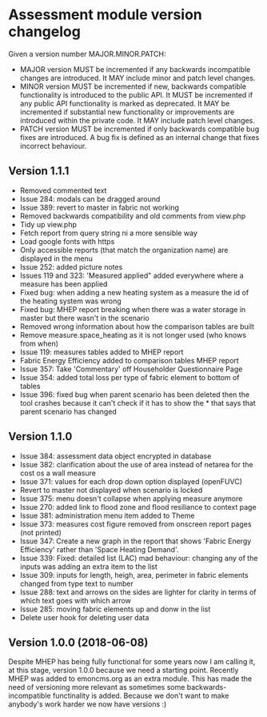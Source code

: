 # Assessment module version changelog
Given a version number MAJOR.MINOR.PATCH:

- MAJOR version MUST be incremented if any backwards incompatible changes are introduced. It MAY include minor and patch level changes. 
- MINOR version MUST be incremented if new, backwards compatible functionality is introduced to the public API. It MUST be incremented if any public API functionality is marked as deprecated. It MAY be incremented if substantial new functionality or improvements are introduced within the private code. It MAY include patch level changes.
- PATCH version MUST be incremented if only backwards compatible bug fixes are introduced. A bug fix is defined as an internal change that fixes incorrect behaviour.


## Version 1.1.1 

 - Removed commented text
 - Issue 284: modals can be dragged around
 - Issue 389: revert to master in fabric not working
 - Removed backwards compatibility and old comments from view.php
 - Tidy up view.php
 - Fetch report from query string ni a more sensible way
 - Load google fonts with https
 - Only accessible reports (that match the organization name) are displayed in the menu
 - Issue 252: added picture notes
 - Issues 119 and 323: 'Measured applied" added everywhere where a measure has been applied
 - Fixed bug: when adding a new heating system as a measure the id of the heating system was wrong
 - Fixed bug: MHEP report breaking when there was a water storage in master but there wasn't in the scenario
 - Removed wrong information about how the comparison tables are built
 - Remove measure.space_heating as it is not longer used (who knows from when)
 - Issue 119: measures tables added to MHEP report
 - Fabric Energy Efficiency added to comparison tables MHEP report
 - Issue 357: Take 'Commentary' off Householder Questionnaire Page
 - Issue 354: added total loss per type of fabric element to bottom of tables
 - Issue 396: fixed bug when parent scenario has been deleted then the tool crashes because it can't check if it has to show the * that says that parent scenario has changed


## Version 1.1.0 

 - Issue 384: assessment data object encrypted in database
 - Issue 382: clarification about the use of area instead of netarea for the cost os a wall measure
 - Issue 371: values for each drop down option displayed (openFUVC)
 - Revert to master not displayed when scenario is locked
 - Issue 375: menu doesn't collapse when applying measure anymore
 - Issue 270: added link to flood zone and flood resiliance to context page
 - Issue  381: administration menu item added to Theme
 - Issue 373: measures cost figure removed from onscreen report pages (not printed)
 - Issue 347: Create a new graph in the report that shows 'Fabric Energy Efficiency' rather than 'Space Heating Demand'.
 - Issue 339: Fixed: detailed list (LAC) mad behaviour: changing any of the inputs was adding an extra item to the list
 - Issue 309: inputs for length, heigh, area, perimeter in fabric elements changed from type text to number
 - Issue 288: text and arrows on the sides are lighter for clarity in terms of which text goes with which arrow
 - Issue 285: moving fabric elements up and donw in the list
 - Delete user hook for deleting user data

## Version 1.0.0 (2018-06-08)
Despite MHEP has being fully functional for some years now I am calling it, at this stage, version 1.0.0 because we need a starting point.
Recently MHEP was added to emoncms.org as an extra module. This has made the need of versioning more relevant as sometimes some backwards-incompatible functinality is added. Because we don't want to make anybody's work harder we now have versions :)